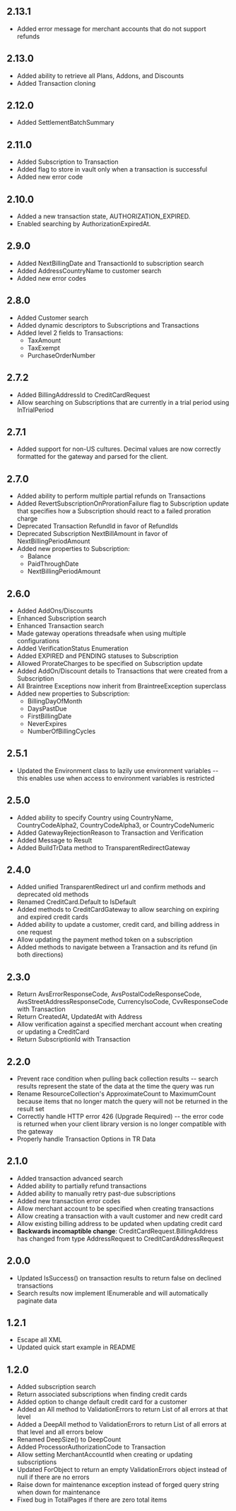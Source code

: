 ## 2.13.1

* Added error message for merchant accounts that do not support refunds

## 2.13.0

* Added ability to retrieve all Plans, Addons, and Discounts
* Added Transaction cloning

## 2.12.0

* Added SettlementBatchSummary

## 2.11.0

* Added Subscription to Transaction
* Added flag to store in vault only when a transaction is successful
* Added new error code

## 2.10.0

* Added a new transaction state, AUTHORIZATION_EXPIRED.
* Enabled searching by AuthorizationExpiredAt.

## 2.9.0

* Added NextBillingDate and TransactionId to subscription search
* Added AddressCountryName to customer search
* Added new error codes

## 2.8.0

* Added Customer search
* Added dynamic descriptors to Subscriptions and Transactions
* Added level 2 fields to Transactions:
  * TaxAmount
  * TaxExempt
  * PurchaseOrderNumber

## 2.7.2
* Added BillingAddressId to CreditCardRequest
* Allow searching on Subscriptions that are currently in a trial period using InTrialPeriod

## 2.7.1
* Added support for non-US cultures.  Decimal values are now correctly formatted for the gateway and parsed for the client.

## 2.7.0

* Added ability to perform multiple partial refunds on Transactions
* Added RevertSubscriptionOnProrationFailure flag to Subscription update that specifies how a Subscription should react to a failed proration charge
* Deprecated Transaction RefundId in favor of RefundIds
* Deprecated Subscription NextBillAmount in favor of NextBillingPeriodAmount
* Added new properties to Subscription:
  * Balance
  * PaidThroughDate
  * NextBillingPeriodAmount

## 2.6.0

* Added AddOns/Discounts
* Enhanced Subscription search
* Enhanced Transaction search
* Made gateway operations threadsafe when using multiple configurations
* Added VerificationStatus Enumeration
* Added EXPIRED and PENDING statuses to Subscription
* Allowed ProrateCharges to be specified on Subscription update
* Added AddOn/Discount details to Transactions that were created from a Subscription
* All Braintree Exceptions now inherit from BraintreeException superclass
* Added new properties to Subscription:
  * BillingDayOfMonth
  * DaysPastDue
  * FirstBillingDate
  * NeverExpires
  * NumberOfBillingCycles

## 2.5.1

* Updated the Environment class to lazily use environment variables -- this enables use when access to environment variables is restricted

## 2.5.0

* Added ability to specify Country using CountryName, CountryCodeAlpha2, CountryCodeAlpha3, or CountryCodeNumeric
* Added GatewayRejectionReason to Transaction and Verification
* Added Message to Result
* Added BuildTrData method to TransparentRedirectGateway

## 2.4.0

* Added unified TransparentRedirect url and confirm methods and deprecated old methods
* Renamed CreditCard.Default to IsDefault
* Added methods to CreditCardGateway to allow searching on expiring and expired credit cards
* Added ability to update a customer, credit card, and billing address in one request
* Allow updating the payment method token on a subscription
* Added methods to navigate between a Transaction and its refund (in both directions)

## 2.3.0

* Return AvsErrorResponseCode, AvsPostalCodeResponseCode, AvsStreetAddressResponseCode, CurrencyIsoCode, CvvResponseCode with Transaction
* Return CreatedAt, UpdatedAt with Address
* Allow verification against a specified merchant account when creating or updating a CreditCard
* Return SubscriptionId with Transaction

## 2.2.0

* Prevent race condition when pulling back collection results -- search results represent the state of the data at the time the query was run
* Rename ResourceCollection's ApproximateCount to MaximumCount because items that no longer match the query will not be returned in the result set
* Correctly handle HTTP error 426 (Upgrade Required) -- the error code is returned when your client library version is no longer compatible with the gateway
* Properly handle Transaction Options in TR Data

## 2.1.0

* Added transaction advanced search
* Added ability to partially refund transactions
* Added ability to manually retry past-due subscriptions
* Added new transaction error codes
* Allow merchant account to be specified when creating transactions
* Allow creating a transaction with a vault customer and new credit card
* Allow existing billing address to be updated when updating credit card
* **Backwards incomaptible change**: CreditCardRequest.BillingAddress has changed from type AddressRequest to CreditCardAddressRequest

## 2.0.0

* Updated IsSuccess() on transaction results to return false on declined transactions
* Search results now implement IEnumerable and will automatically paginate data

## 1.2.1

* Escape all XML
* Updated quick start example in README

## 1.2.0

* Added subscription search
* Return associated subscriptions when finding credit cards
* Added option to change default credit card for a customer
* Added an All method to ValidationErrors to return List of all errors at that level
* Added a DeepAll method to ValidationErrors to return List of all errors at that level and all errors below
* Renamed DeepSize() to DeepCount
* Added ProcessorAuthorizationCode to Transaction
* Allow setting MerchantAccountId when creating or updating subscriptions
* Updated ForObject to return an empty ValidationErrors object instead of null if there are no errors
* Raise down for maintenance exception instead of forged query string when down for maintenance
* Fixed bug in TotalPages if there are zero total items

